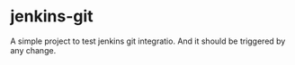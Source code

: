 # jenkins-git


A simple project to test jenkins git integratio.
And it should be triggered by any change.
